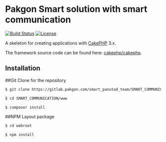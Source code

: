 # Pakgon Smart solution with smart communication

[![Build Status](https://img.shields.io/travis/cakephp/app/master.svg?style=flat-square)](https://travis-ci.org/cakephp/app)
[![License](https://img.shields.io/packagist/l/cakephp/app.svg?style=flat-square)](https://packagist.org/packages/cakephp/app)

A skeleton for creating applications with [CakePHP](https://cakephp.org) 3.x.

The framework source code can be found here: [cakephp/cakephp](https://github.com/cakephp/cakephp).

## Installation

##Git Clone for the repository

```bash
$ git clone https://gitlab.pakgon.com/smart_panutad_team/SMART_COMMUNICATION.git.
```

```bash
$ cd SMART_COMMUNICATION/www
```

```bash
$ composer install
```

##NPM Layout package

```bash
$ cd webroot
```

```bash
$ npm install
```